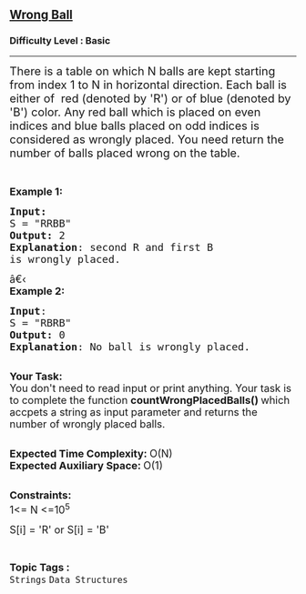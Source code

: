 <h2><a href="https://practice.geeksforgeeks.org/problems/wrong-ball5239/1?page=4&difficulty[]=-1&category[]=Strings&sortBy=submissions">Wrong Ball</a></h2><h3>Difficulty Level : Basic</h3><hr><div class="problems_problem_content__Xm_eO"><p><span style="font-size:20px">There is a table on which N balls are kept starting from index 1 to N in horizontal direction. Each ball is either of&nbsp; red (denoted by 'R') or of blue (denoted by 'B') color. Any red ball which is placed on even indices and blue balls&nbsp;placed on odd indices is considered as wrongly placed. You need return&nbsp;the number of balls placed wrong on the table.</span></p>

<p>&nbsp;</p>

<p><span style="font-size:18px"><strong>Example 1:</strong></span></p>

<pre><span style="font-size:18px"><strong>Input:</strong>
S = "RRBB"
<strong>Output:</strong> 2
<strong>Explanation</strong>: second R and first B
is wrongly placed.
</span></pre>

<p><span style="font-size:18px">â€‹<br>
<strong>Example 2:</strong></span></p>

<pre><span style="font-size:18px"><strong>Input</strong>: 
S = "RBRB"
<strong>Output:</strong> 0
<strong>Explanation</strong>: No ball is wrongly placed.
</span></pre>

<p><br>
<span style="font-size:18px"><strong>Your Task:</strong><br>
You don't need to read input or print anything. Your task is to complete the function&nbsp;<strong>countWrongPlacedBalls</strong><strong>()&nbsp;</strong>which accpets a string as input parameter and returns the number of wrongly placed balls.</span><br>
&nbsp;</p>

<p><span style="font-size:18px"><strong>Expected Time Complexity:&nbsp;</strong>O(N)<br>
<strong>Expected Auxiliary Space:&nbsp;</strong>O(1)</span></p>

<p><br>
<span style="font-size:18px"><strong>Constraints:</strong><br>
1&lt;= N &lt;=10<sup>5</sup></span></p>

<p><span style="font-size:18px">S[i] = 'R' or S[i] = 'B'</span></p>
</div><br><p><span style=font-size:18px><strong>Topic Tags : </strong><br><code>Strings</code>&nbsp;<code>Data Structures</code>&nbsp;